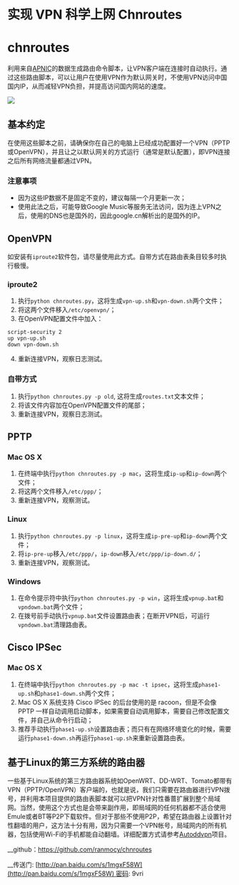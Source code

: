 # 实现 VPN 科学上网 Chnroutes

# chnroutes

利用来自[APNIC](http://ftp.apnic.net/apnic/stats/apnic/delegated-apnic-latest)的数据生成路由命令脚本，让VPN客户端在连接时自动执行。通过这些路由脚本，可以让用户在使用VPN作为默认网关时，不使用VPN访问中国国内IP，从而减轻VPN负担，并提高访问国内网站的速度。


![](http://7q5cfr.com1.z0.glb.clouddn.com/chnroutes.png)

## 基本约定

在使用这些脚本之前，请确保你在自己的电脑上已经成功配置好一个VPN（PPTP或OpenVPN），并且让之以默认网关的方式运行（通常是默认配置），即VPN连接之后所有网络流量都通过VPN。

### 注意事项

  * 因为这些IP数据不是固定不变的，建议每隔一个月更新一次；
  * 使用此法之后，可能导致Google Music等服务无法访问，因为连上VPN之后，使用的DNS也是国外的，因此google.cn解析出的是国外的IP。

## OpenVPN

如安装有`iproute2`软件包，请尽量使用此方式。自带方式在路由表条目较多时执行极慢。

### iproute2

  1. 执行`python chnroutes.py`，这将生成`vpn-up.sh`和`vpn-down.sh`两个文件；
  2. 将这两个文件移入`/etc/openvpn/`；
  3. 在OpenVPN配置文件中加入：  


```
script-security 2
up vpn-up.sh
down vpn-down.sh
```

  4. 重新连接VPN，观察日志测试。

### 自带方式

  1. 执行`python chnroutes.py -p old`, 这将生成`routes.txt`文本文件；
  2. 将该文件内容加在OpenVPN配置文件的尾部；
  3. 重新连接VPN，观察日志测试。

## PPTP

### Mac OS X

  1. 在终端中执行`python chnroutes.py -p mac`，这将生成`ip-up`和`ip-down`两个文件；
  2. 将这两个文件移入`/etc/ppp/`；
  3. 重新连接VPN，观察测试。

### Linux

  1. 执行`python chnroutes.py -p linux`，这将生成`ip-pre-up`和`ip-down`两个文件；
  2. 将`ip-pre-up`移入`/etc/ppp/`，`ip-down`移入`/etc/ppp/ip-down.d/`；
  3. 重新连接VPN，观察测试。

### Windows

  1. 在命令提示符中执行`python chnroutes.py -p win`，这将生成`vpnup.bat`和`vpndown.bat`两个文件；
  2. 在拨号前手动执行`vpnup.bat`文件设置路由表；在断开VPN后，可运行`vpndown.bat`清理路由表。

## Cisco IPSec

### Mac OS X

  1. 在终端中执行`python chnroutes.py -p mac -t ipsec`，这将生成`phase1-up.sh`和`phase1-down.sh`两个文件；
  2. Mac OS X 系统支持 Cisco IPSec 的后台使用的是 racoon，但是不会像 PPTP 一样自动调用启动脚本，如果需要自动调用脚本，需要自己修改配置文件，并自己从命令行启动；
  3. 推荐手动执行`phase1-up.sh`设置路由表；而只有在网络环境变化的时候，需要运行`phase1-down.sh`再运行`phase1-up.sh`来重新设置路由表。

## 基于Linux的第三方系统的路由器

一些基于Linux系统的第三方路由器系统如OpenWRT、DD-WRT、Tomato都带有VPN（PPTP/OpenVPN）客户端的，也就是说，我们只需要在路由器进行VPN拨号，并利用本项目提供的路由表脚本就可以把VPN针对性番蔷扩展到整个局域网。当然，使用这个方式也是会带来副作用，即局域网的任何机器都不适合使用Emule或者BT等P2P下载软件。但对于那些不使用P2P，希望在路由器上设置针对性翻墙的用户，这方法十分有用，因为只需要一个VPN帐号，局域网内的所有机器，包括使用Wi-Fi的手机都能自动翻墙。详细配置方式请参考[Autoddvpn](http://code.google.com/p/autoddvpn/)项目。

__github：https://github.com/ranmocy/chnroutes

__传送门: [http://pan.baidu.com/s/1mgxF58W](http://pan.baidu.com/s/1mgxF58W) 密码: 9vri
